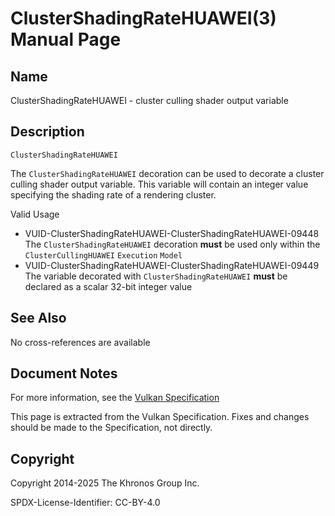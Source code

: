 # ClusterShadingRateHUAWEI(3) Manual Page

## Name

ClusterShadingRateHUAWEI - cluster culling shader output variable



## [](#_description)Description

`ClusterShadingRateHUAWEI`

The `ClusterShadingRateHUAWEI` decoration can be used to decorate a cluster culling shader output variable. This variable will contain an integer value specifying the shading rate of a rendering cluster.

Valid Usage

- [](#VUID-ClusterShadingRateHUAWEI-ClusterShadingRateHUAWEI-09448)VUID-ClusterShadingRateHUAWEI-ClusterShadingRateHUAWEI-09448  
  The `ClusterShadingRateHUAWEI` decoration **must** be used only within the `ClusterCullingHUAWEI` `Execution` `Model`
- [](#VUID-ClusterShadingRateHUAWEI-ClusterShadingRateHUAWEI-09449)VUID-ClusterShadingRateHUAWEI-ClusterShadingRateHUAWEI-09449  
  The variable decorated with `ClusterShadingRateHUAWEI` **must** be declared as a scalar 32-bit integer value

## [](#_see_also)See Also

No cross-references are available

## [](#_document_notes)Document Notes

For more information, see the [Vulkan Specification](https://registry.khronos.org/vulkan/specs/latest/html/vkspec.html#ClusterShadingRateHUAWEI)

This page is extracted from the Vulkan Specification. Fixes and changes should be made to the Specification, not directly.

## [](#_copyright)Copyright

Copyright 2014-2025 The Khronos Group Inc.

SPDX-License-Identifier: CC-BY-4.0